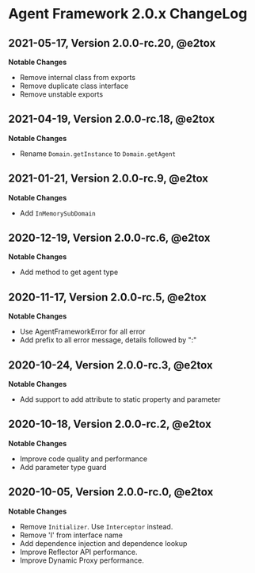 # Agent Framework 2.0.x ChangeLog

## 2021-05-17, Version 2.0.0-rc.20, @e2tox

**Notable Changes**

-   Remove internal class from exports
-   Remove duplicate class interface
-   Remove unstable exports

## 2021-04-19, Version 2.0.0-rc.18, @e2tox

**Notable Changes**

-   Rename `Domain.getInstance` to `Domain.getAgent`

## 2021-01-21, Version 2.0.0-rc.9, @e2tox

**Notable Changes**

-   Add `InMemorySubDomain`

## 2020-12-19, Version 2.0.0-rc.6, @e2tox

**Notable Changes**

-   Add method to get agent type

## 2020-11-17, Version 2.0.0-rc.5, @e2tox

**Notable Changes**

-   Use AgentFrameworkError for all error
-   Add prefix to all error message, details followed by ":"

## 2020-10-24, Version 2.0.0-rc.3, @e2tox

**Notable Changes**

-   Add support to add attribute to static property and parameter

## 2020-10-18, Version 2.0.0-rc.2, @e2tox

**Notable Changes**

-   Improve code quality and performance
-   Add parameter type guard

## 2020-10-05, Version 2.0.0-rc.0, @e2tox

**Notable Changes**

-   Remove `Initializer`. Use `Interceptor` instead.
-   Remove 'I' from interface name
-   Add dependence injection and dependence lookup
-   Improve Reflector API performance.
-   Improve Dynamic Proxy performance.

